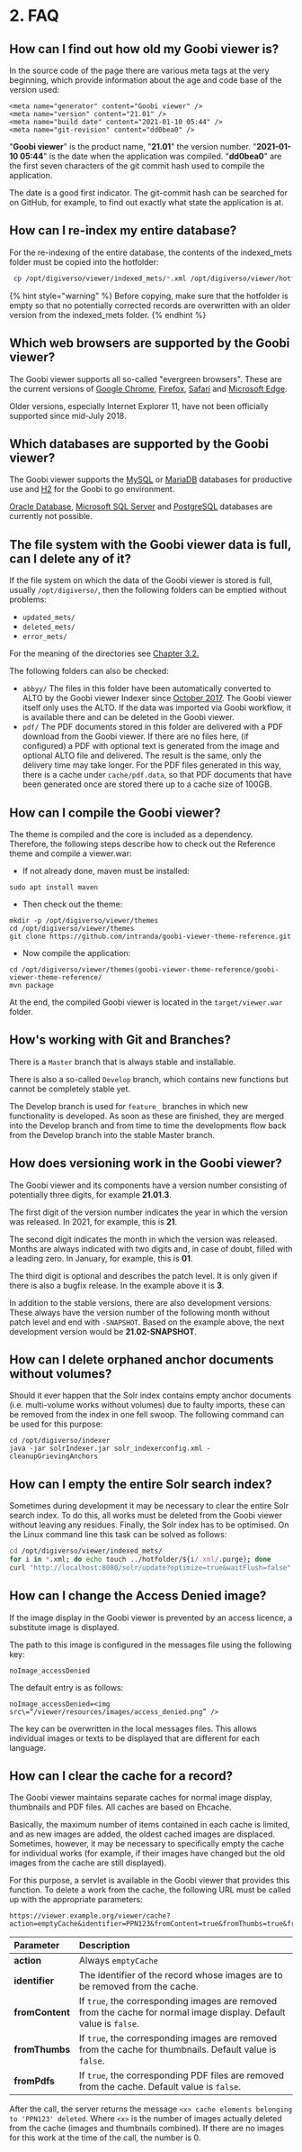 # 2. FAQ

## How can I find out how old my Goobi viewer is?

In the source code of the page there are various meta tags at the very beginning, which provide information about the age and code base of the version used:

```markup
<meta name="generator" content="Goobi viewer" />
<meta name="version" content="21.01" />
<meta name="build date" content="2021-01-10 05:44" />
<meta name="git-revision" content="dd0bea0" />
```

"**Goobi viewer**" is the product name, "**21.01**" the version number. "**2021-01-10 05:44**" is the date when the application was compiled. "**dd0bea0**" are the first seven characters of the git commit hash used to compile the application. 

The date is a good first indicator. The git-commit hash can be searched for on GitHub, for example, to find out exactly what state the application is at.

## How can I re-index my entire database? 

For the re-indexing of the entire database, the contents of the indexed\_mets folder must be copied into the hotfolder:

```bash
 cp /opt/digiverso/viewer/indexed_mets/*.xml /opt/digiverso/viewer/hotfolder/ 
```

{% hint style="warning" %}
Before copying, make sure that the hotfolder is empty so that no potentially corrected records are overwritten with an older version from the indexed\_mets folder. 
{% endhint %}

## Which web browsers are supported by the Goobi viewer? 

The Goobi viewer supports all so-called "evergreen browsers". These are the current versions of [Google Chrome](https://www.google.com/chrome/), [Firefox](http://www.mozilla.org/firefox/), [Safari](http://www.apple.com/safari/) and [Microsoft Edge](https://www.microsoft.com/en-us/windows/microsoft-edge). 

Older versions, especially Internet Explorer 11, have not been officially supported since mid-July 2018. 

## Which databases are supported by the Goobi viewer? 

The Goobi viewer supports the [MySQL](https://en.wikipedia.org/wiki/MySQL) or [MariaDB](https://en.wikipedia.org/wiki/MariaDB) databases for productive use and [H2](https://en.wikipedia.org/wiki/H2_%28DBMS%29) for the Goobi to go environment. 

[Oracle Database](https://en.wikipedia.org/wiki/Oracle_Database), [Microsoft SQL Server](https://en.wikipedia.org/wiki/Microsoft_SQL_Server) and [PostgreSQL](https://en.wikipedia.org/wiki/PostgreSQL) databases are currently not possible.

## The file system with the Goobi viewer data is full, can I delete any of it?

If the file system on which the data of the Goobi viewer is stored is full, usually `/opt/digiverso/`, then the following folders can be emptied without problems:

* `updated_mets/`
* `deleted_mets/`
* `error_mets/`

For the meaning of the directories see [Chapter 3.2.](3/3.2.md)

The following folders can also be checked:

* `abbyy/`  The files in this folder have been automatically converted to ALTO by the Goobi viewer Indexer since [October 2017](https://docs.intranda.com/goobi-viewer-digests-de/2017/10#speicherverbrauch). The Goobi viewer itself only uses the ALTO. If the data was imported via Goobi workflow, it is available there and can be deleted in the Goobi viewer.
* `pdf/` The PDF documents stored in this folder are delivered with a PDF download from the Goobi viewer. If there are no files here, \(if configured\) a PDF with optional text is generated from the image and optional ALTO file and delivered. The result is the same, only the delivery time may take longer.  For the PDF files generated in this way, there is a cache under `cache/pdf.data`, so that PDF documents that have been generated once are stored there up to a cache size of 100GB.

## How can I compile the Goobi viewer?

The theme is compiled and the core is included as a dependency. Therefore, the following steps describe how to check out the Reference theme and compile a viewer.war:

* If not already done, maven must be installed: 

```text
sudo apt install maven
```

* Then check out the theme: 

```text
mkdir -p /opt/digiverso/viewer/themes
cd /opt/digiverso/viewer/themes
git clone https://github.com/intranda/goobi-viewer-theme-reference.git
```

* Now compile the application: 

```text
cd /opt/digiverso/viewer/themes(goobi-viewer-theme-reference/goobi-viewer-theme-reference/
mvn package
```

At the end, the compiled Goobi viewer is located in the `target/viewer.war` folder.

## How's working with Git and Branches?

There is a `Master` branch that is always stable and installable. 

There is also a so-called `Develop` branch, which contains new functions but cannot be completely stable yet. 

The Develop branch is used for `feature_` branches in which new functionality is developed. As soon as these are finished, they are merged into the Develop branch and from time to time the developments flow back from the Develop branch into the stable Master branch.

## How does versioning work in the Goobi viewer?

The Goobi viewer and its components have a version number consisting of potentially three digits, for example **21.01.3**.

The first digit of the version number indicates the year in which the version was released. In 2021, for example, this is **21**.

The second digit indicates the month in which the version was released. Months are always indicated with two digits and, in case of doubt, filled with a leading zero. In January, for example, this is **01**.

The third digit is optional and describes the patch level. It is only given if there is also a bugfix release. In the example above it is **3**.

In addition to the stable versions, there are also development versions. These always have the version number of the following month without patch level and end with `-SNAPSHOT`. Based on the example above, the next development version would be **21.02-SNAPSHOT**.

## How can I delete orphaned anchor documents without volumes?

Should it ever happen that the Solr index contains empty anchor documents \(i.e. multi-volume works without volumes\) due to faulty imports, these can be removed from the index in one fell swoop. The following command can be used for this purpose:

```text
cd /opt/digiverso/indexer
java -jar solrIndexer.jar solr_indexerconfig.xml -cleanupGrievingAnchors
```

## How can I empty the entire Solr search index?

Sometimes during development it may be necessary to clear the entire Solr search index. To do this, all works must be deleted from the Goobi viewer without leaving any residues. Finally, the Solr index has to be optimised. On the Linux command line this task can be solved as follows:

```bash
cd /opt/digiverso/viewer/indexed_mets/
for i in *.xml; do echo touch ../hotfolder/${i/.xml/.purge}; done
curl "http://localhost:8080/solr/update?optimize=true&waitFlush=false"
```

## How can I change the Access Denied image?

If the image display in the Goobi viewer is prevented by an access licence, a substitute image is displayed.

The path to this image is configured in the messages file using the following key:

```text
noImage_accessDenied
```

The default entry is as follows:

```text
noImage_accessDenied=<img src\=“/viewer/resources/images/access_denied.png” />
```

The key can be overwritten in the local messages files. This allows individual images or texts to be displayed that are different for each language.

## How can I clear the cache for a record?

The Goobi viewer maintains separate caches for normal image display, thumbnails and PDF files. All caches are based on Ehcache.

Basically, the maximum number of items contained in each cache is limited, and as new images are added, the oldest cached images are displaced. Sometimes, however, it may be necessary to specifically empty the cache for individual works \(for example, if their images have changed but the old images from the cache are still displayed\).

For this purpose, a servlet is available in the Goobi viewer that provides this function. To delete a work from the cache, the following URL must be called up with the appropriate parameters:

```text
https://viewer.example.org/viewer/cache?action=emptyCache&identifier=PPN123&fromContent=true&fromThumbs=true&fromPdfs=false
```

| Parameter | Description |
| :--- | :--- |
| **action** | Always `emptyCache` |
| **identifier** | The identifier of the record whose images are to be removed from the cache. |
| **fromContent** | If `true`, the corresponding images are removed from the cache for normal image display. Default value is `false`. |
| **fromThumbs** | If `true`, the corresponding images are removed from the cache for thumbnails. Default value is `false`. |
| **fromPdfs** | If `true`, the corresponding PDF files are removed from the cache. Default value is `false`. |

After the call, the server returns the message `<x> cache elements belonging to 'PPN123' deleted`. Where `<x>` is the number of images actually deleted from the cache \(images and thumbnails combined\). If there are no images for this work at the time of the call, the number is 0.

